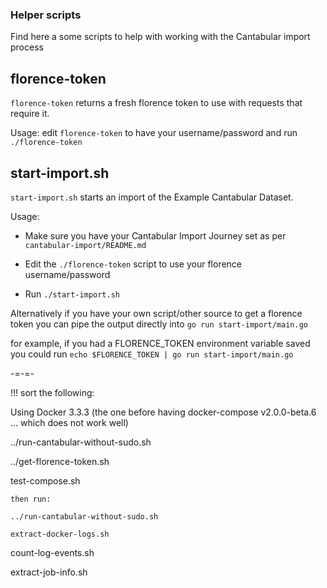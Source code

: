 ### Helper scripts ###

Find here a some scripts to help with working with the Cantabular import process

## florence-token ##

`florence-token` returns a fresh florence token to use with requests that require
it.

Usage: edit `florence-token` to have your username/password and run
`./florence-token`

## start-import.sh ##

`start-import.sh` starts an import of the Example Cantabular Dataset.

Usage: 
* Make sure you have your Cantabular Import Journey set as per
`cantabular-import/README.md`

* Edit the `./florence-token` script to use your florence username/password

* Run `./start-import.sh`

Alternatively if you have your own script/other source to get a florence token
you can pipe the output directly into `go run start-import/main.go`

for example, if you had a FLORENCE_TOKEN environment variable saved you could run
`echo $FLORENCE_TOKEN | go run start-import/main.go`

-=-=-

!!! sort the following:

Using Docker 3.3.3 (the one before having docker-compose v2.0.0-beta.6 ... which does not work well)

../run-cantabular-without-sudo.sh

../get-florence-token.sh

test-compose.sh

    then run:

    ../run-cantabular-without-sudo.sh

    extract-docker-logs.sh

count-log-events.sh

extract-job-info.sh